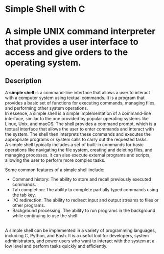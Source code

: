 <h1> Simple Shell with C </h1>

# A simple UNIX command interpreter that provides a user interface to access and give orders to the operating system.

## Description

A <b>simple shell</b> is a command-line interface that allows a user to interact with a computer system using textual commands. It is a program that provides a basic set of functions for executing commands, managing files, and performing other system operations.
<br />
In essence, a simple shell is a simple implementation of a command-line interface, similar to the one provided by popular operating systems like Linux, Unix, and macOS. The shell provides a command prompt, which is a textual interface that allows the user to enter commands and interact with the system. The shell then interprets these commands and executes the appropriate programs or system calls to carry out the requested tasks.
<br />
A simple shell typically includes a set of built-in commands for basic operations like navigating the file system, creating and deleting files, and managing processes. It can also execute external programs and scripts, allowing the user to perform more complex tasks.

Some common features of a simple shell include:
<ul>
   <li> Command history: The ability to store and recall previously executed commands.
   <li> Tab completion: The ability to complete partially typed commands using the tab key.
   <li> I/O redirection: The ability to redirect input and output streams to files or other programs.
   <li> Background processing: The ability to run programs in the background while continuing to use the shell.
</ul><br />
A simple shell can be implemented in a variety of programming languages, including C, Python, and Bash. It is a useful tool for developers, system administrators, and power users who want to interact with the system at a low level and perform tasks quickly and efficiently.
